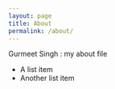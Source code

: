 ```yaml
---
layout: page
title: About
permalink: /about/
---
```


Gurmeet Singh : my about file

* A list item
* Another list item


